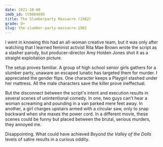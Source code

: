```yaml
---
date: 2021-10-08
imdb_id: tt0084695
title: The Slumberparty Massacre (1982)
grade: D+
slug: the-slumber-party-massacre-1982
---
```


I went in knowing this had an all-woman creative team, but it was only after watching that I learned feminist activist Rita Mae Brown wrote the script as a slasher parody, but producer-director Amy Holden Jones shot it as a straight exploitation picture.

<!-- end -->

The setup proves familiar. A group of high school senior girls gathers for a slumber party, unaware an escaped lunatic has targeted them for murder. I appreciated the gender flips. One character keeps a Playgirl stashed under her mattress. All the male characters save the killer prove ineffectual.

But the disconnect between the script's intent and execution results in several scenes of unintentional comedy. In one, two guys can't hear a woman screaming and pounding in a van parked mere feet away. In another, a girl charges upstairs armed with a circular saw, only to snap backward when she maxes the power cord. In a different movie, these scenes could be funny but placed between the brutal, serious murders, they annoyed me.

Disappointing. What could have achieved <span data-imdb-id="tt0065466">_Beyond the Valley of the Dolls_</span> levels of satire results in a curious oddity.